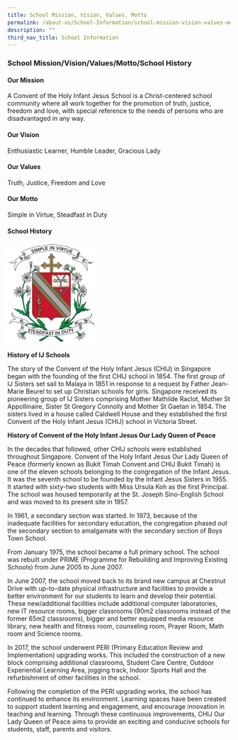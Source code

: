 ```yaml
---
title: School Mission, Vision, Values, Motto
permalink: /about-us/School-Information/school-mission-vision-values-motto/
description: ""
third_nav_title: School Information
---
```

### School Mission/Vision/Values/Motto/School History

#### Our Mission

A Convent of the Holy Infant Jesus School is a Christ-centered school community where all work together for the promotion of truth, justice, freedom and love, with special reference to the needs of persons who are disadvantaged in any way.

#### Our Vision

Enthusiastic Learner, Humble Leader, Gracious Lady

#### Our Values

Truth, Justice, Freedom and Love

#### Our Motto

Simple in Virtue, Steadfast in Duty

#### School History

<img src="/images/crest.png" 
     style="width:40%">
		 
**History of IJ Schools**

  

The story of the Convent of the Holy Infant Jesus (CHIJ) in Singapore began with the founding of the first CHIJ school in 1854. The first group of IJ Sisters set sail to Malaya in 1851 in response to a request by Father Jean-Marie Beurel to set up Christian schools for girls. Singapore received its pioneering group of IJ Sisters comprising Mother Mathilde Raclot, Mother St Appollinaire, Sister St Gregory Connolly and Mother St Gaetan in 1854. The sisters lived in a house called Caldwell House and they established the first Convent of the Holy Infant Jesus (CHIJ) school in Victoria Street.

  

**History of Convent of the Holy Infant Jesus Our Lady Queen of Peace**

  

In the decades that followed, other CHIJ schools were established throughout Singapore. Convent of the Holy Infant Jesus Our Lady Queen of Peace (formerly known as Bukit Timah Convent and CHIJ Bukit Timah) is one of the eleven schools belonging to the congregation of the Infant Jesus. It was the seventh school to be founded by the Infant Jesus Sisters in 1955. It started with sixty-two students with Miss Ursula Koh as the first Principal. The school was housed temporarily at the St. Joseph Sino-English School and was moved to its present site in 1957.

  

In 1961, a secondary section was started. In 1973, because of the inadequate facilities for secondary education, the congregation phased out the secondary section to amalgamate with the secondary section of Boys Town School.

  

From January 1975, the school became a full primary school. The school was rebuilt under PRIME (Programme for Rebuilding and Improving Existing Schools) from June 2005 to June 2007.

  

In June 2007, the school moved back to its brand new campus at Chestnut Drive with up-to-date physical infrastructure and facilities to provide a better environment for our students to learn and develop their potential. These new/additional facilities include additional computer laboratories, new IT resource rooms, bigger classrooms (90m2 classrooms instead of the former 65m2 classrooms), bigger and better equipped media resource library, new health and fitness room, counseling room, Prayer Room, Math room and Science rooms.

  

In 2017, the school underwent PERI (Primary Education Review and Implementation) upgrading works. This included the construction of a new block comprising additional classrooms, Student Care Centre, Outdoor Experiential Learning Area, jogging track, Indoor Sports Hall and the refurbishment of other facilities in the school.

  

Following the completion of the PERI upgrading works, the school has continued to enhance its environment. Learning spaces have been created to support student learning and engagement, and encourage innovation in teaching and learning. Through these continuous improvements, CHIJ Our Lady Queen of Peace aims to provide an exciting and conducive schools for students, staff, parents and visitors.